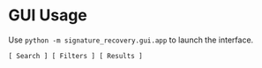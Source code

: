 # GUI Usage

Use `python -m signature_recovery.gui.app` to launch the interface.

```
[ Search ] [ Filters ] [ Results ]
```
